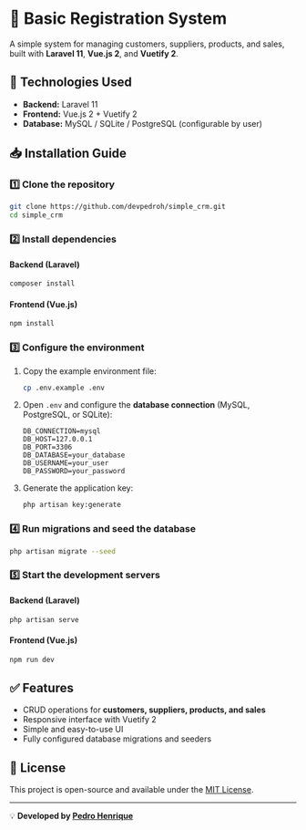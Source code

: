 # 📌 Basic Registration System

A simple system for managing customers, suppliers, products, and sales, built with **Laravel 11**, **Vue.js 2**, and **Vuetify 2**.

## 🚀 Technologies Used
- **Backend:** Laravel 11
- **Frontend:** Vue.js 2 + Vuetify 2
- **Database:** MySQL / SQLite / PostgreSQL (configurable by user)

## 📥 Installation Guide

### 1️⃣ Clone the repository
```sh
git clone https://github.com/devpedroh/simple_crm.git
cd simple_crm
```

### 2️⃣ Install dependencies
#### Backend (Laravel)
```sh
composer install
```

#### Frontend (Vue.js)
```sh
npm install
```

### 3️⃣ Configure the environment
1. Copy the example environment file:
   ```sh
   cp .env.example .env
   ```
2. Open `.env` and configure the **database connection** (MySQL, PostgreSQL, or SQLite):
   ```env
   DB_CONNECTION=mysql
   DB_HOST=127.0.0.1
   DB_PORT=3306
   DB_DATABASE=your_database
   DB_USERNAME=your_user
   DB_PASSWORD=your_password
   ```
3. Generate the application key:
   ```sh
   php artisan key:generate
   ```

### 4️⃣ Run migrations and seed the database
```sh
php artisan migrate --seed
```

### 5️⃣ Start the development servers
#### Backend (Laravel)
```sh
php artisan serve
```
#### Frontend (Vue.js)
```sh
npm run dev
```

## ✅ Features
- CRUD operations for **customers, suppliers, products, and sales**
- Responsive interface with Vuetify 2
- Simple and easy-to-use UI
- Fully configured database migrations and seeders

## 📄 License
This project is open-source and available under the [MIT License](LICENSE).

---

💡 **Developed by [Pedro Henrique](https://github.com/devpedroh/)**

